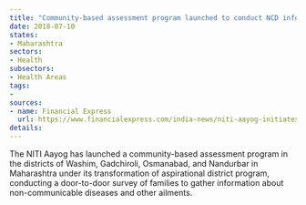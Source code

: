 ```yaml
---
title: "Community-based assessment program launched to conduct NCD information surveys"
date: 2018-07-10
states:
- Maharashtra
sectors:
- Health
subsectors:
- Health Areas
tags:
- 
sources:
- name: Financial Express
  url: https://www.financialexpress.com/india-news/niti-aayog-initiates-community-based-assessment-programme-for-ncds-in-four-maharashtra-districts/1232085/
details:
---
```


The NITI Aayog has launched a community-based assessment program in the districts of Washim, Gadchiroli, Osmanabad, and Nandurbar in Maharashtra under its transformation of aspirational district program, conducting a door-to-door survey of families to gather information about non-communicable diseases and other ailments.
